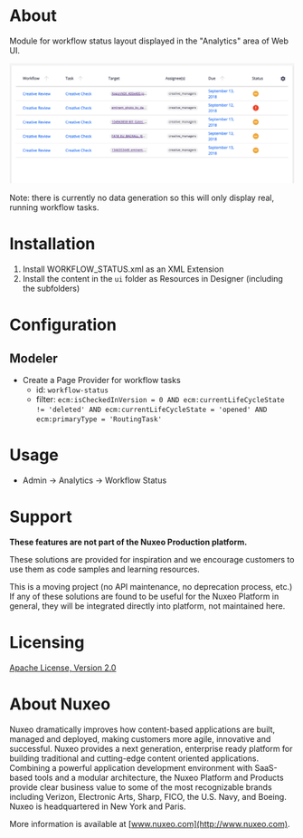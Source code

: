 # About

Module for workflow status layout displayed in the "Analytics" area of Web UI.

![layout](workflow-status.png)

Note: there is currently no data generation so this will only display real, running workflow tasks.

# Installation

1. Install WORKFLOW_STATUS.xml as an XML Extension
1. Install the content in the `ui` folder as Resources in Designer (including the subfolders)

# Configuration

## Modeler

* Create a Page Provider for workflow tasks
  * id: `workflow-status`
  * filter: `ecm:isCheckedInVersion = 0 AND ecm:currentLifeCycleState != 'deleted' AND ecm:currentLifeCycleState = 'opened' AND ecm:primaryType = 'RoutingTask'`

# Usage

* Admin -> Analytics -> Workflow Status

# Support

**These features are not part of the Nuxeo Production platform.**

These solutions are provided for inspiration and we encourage customers to use them as code samples and learning resources.

This is a moving project (no API maintenance, no deprecation process, etc.) If any of these solutions are found to be useful for the Nuxeo Platform in general, they will be integrated directly into platform, not maintained here.

# Licensing

[Apache License, Version 2.0](http://www.apache.org/licenses/LICENSE-2.0)

# About Nuxeo

Nuxeo dramatically improves how content-based applications are built, managed and deployed, making customers more agile, innovative and successful. Nuxeo provides a next generation, enterprise ready platform for building traditional and cutting-edge content oriented applications. Combining a powerful application development environment with SaaS-based tools and a modular architecture, the Nuxeo Platform and Products provide clear business value to some of the most recognizable brands including Verizon, Electronic Arts, Sharp, FICO, the U.S. Navy, and Boeing. Nuxeo is headquartered in New York and Paris.

More information is available at [www.nuxeo.com](http://www.nuxeo.com).
